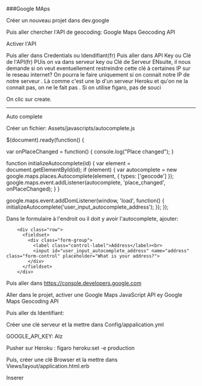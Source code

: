 ###Google MAps

Créer un nouveau projet dans dev.google

Puis aller chercher l'API de geocoding:
Google Maps Geocoding API

Activer l'API

Puis aller dans Credentials ou Idendifiant(fr)
Puis aller dans API Key ou Clé de l'API(fr)
PUis on va dans serveur key ou Clé de Serveur
ENsuite, il nous demande si on veut eventuellement restreindre cette clé à certaines IP sur le reseau internet?
On pourra le faire uniquement si on connait notre IP de notre serveur . Là comme c'est une Ip d'un serveur Heroku et qu'on ne la connait pas, on ne le fait pas .
Si on utilise figaro, pas de souci

On clic sur create.





------------------------------------------------------------------------
Auto complete

Créer un fichier: Assets/javascripts/autocomplete.js


$(document).ready(function() {

   var onPlaceChanged = function() {
    console.log("Place changed");
    }

  function initializeAutocomplete(id) {
    var element = document.getElementById(id);
    if (element) {
      var autocomplete = new google.maps.places.Autocomplete(element, { types: ['geocode'] });
      google.maps.event.addListener(autocomplete, 'place_changed', onPlaceChanged);
    }
  }



  google.maps.event.addDomListener(window, 'load', function() {
    initializeAutocomplete('user_input_autocomplete_address');
  });
});


Dans le formulaire à l'endroit ou il doit y avoir l'autocomplete, ajouter:


        <div class="row">
          <fieldset>
            <div class="form-group">
              <label class="control-label">Address</label><br>
              <input id="user_input_autocomplete_address" name="address" class="form-control" placeholder="What is your address?">
            </div>
          </fieldset>
        </div>

Puis aller dans https://console.developers.google.com

Aller dans le projet, activer une Google Maps JavaScript API ey Google Maps Geocoding API

Puis aller ds Identifiant:

Créer une clé serveur et la mettre dans Config/appalication.yml

GOOGLE_API_KEY: AIz

Pusher sur Heroku : figaro heroku:set -e production

Puis, créer une clé Browser et la mettre dans Views/layout/application.html.erb

Inserer 
    <script type="text/javascript"
    src="https://maps.googleapis.com/maps/api/js?libraries=places&key=AIzaSyBwfMOrUhpkgF">

En remplacant apres &key par la nouvelle clé browser


Pour avoir un cercle sur la map:

<% content_for(:after_js) do %>
  <%= javascript_tag do %>
    $(document).on('ready', function() {
      circle = [{lng: <%= @user.longitude %>, lat: <%= @user.latitude %>, radius: 200}]
      circle_options = { strokeColor:"#FECC1F",strokeOpacity: 1, strokeWeight: 3, fillColor: 'transparent' }
      handler = Gmaps.build('Google');
      handler.buildMap({ internal: { id: 'map' } }, function(){
        markers = handler.addMarkers(<%= raw @markers.to_json %>);
        handler.addCircles(circle, circle_options);
        handler.addCircles(circle);
        handler.getMap().setOptions({ scrollwheel: false });
        handler.bounds.extendWith(markers);
        handler.fitMapToBounds();
        handler.getMap().setZoom(14);
      });
    })
  <% end %>
<% end %>



